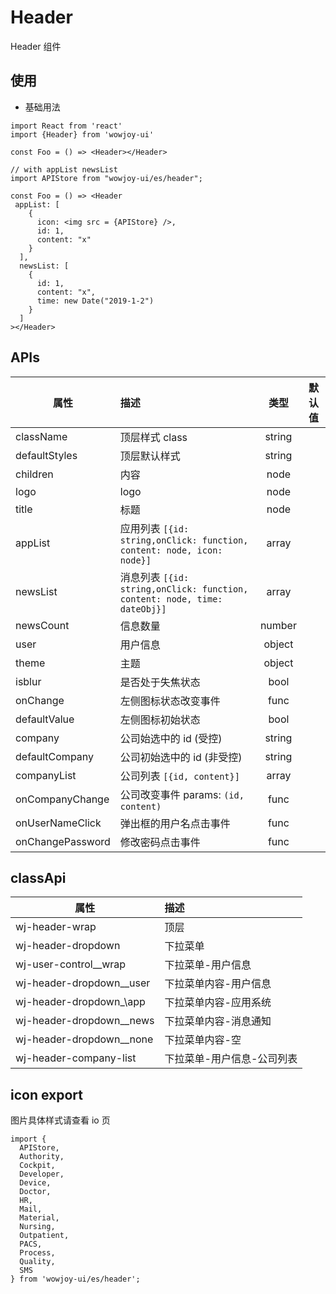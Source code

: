 # Header

Header 组件

## 使用

- 基础用法

```
import React from 'react'
import {Header} from 'wowjoy-ui'

const Foo = () => <Header></Header>

// with appList newsList
import APIStore from "wowjoy-ui/es/header";

const Foo = () => <Header
 appList: [
    {
      icon: <img src = {APIStore} />,
      id: 1,
      content: "x"
    }
  ],
  newsList: [
    {
      id: 1,
      content: "x",
      time: new Date("2019-1-2")
    }
  ]
></Header>
```

## APIs

| 属性             | 描述                                                                      |  类型  | 默认值 |
| ---------------- | :------------------------------------------------------------------------ | :----: | :----: |
| className        | 顶层样式 class                                                            | string |        |
| defaultStyles    | 顶层默认样式                                                              | string |        |
| children         | 内容                                                                      |  node  |        |
| logo             | logo                                                                      |  node  |        |
| title            | 标题                                                                      |  node  |        |
| appList          | 应用列表 `[{id: string,onClick: function, content: node, icon: node}]`    | array  |        |
| newsList         | 消息列表 `[{id: string,onClick: function, content: node, time: dateObj}]` | array  |        |
| newsCount        | 信息数量                                                                  | number |        |
| user             | 用户信息                                                                  | object |        |
| theme            | 主题                                                                      | object |        |
| isblur           | 是否处于失焦状态                                                          |  bool  |        |
| onChange         | 左侧图标状态改变事件                                                      |  func  |        |
| defaultValue     | 左侧图标初始状态                                                          |  bool  |        |
| company          | 公司始选中的 id (受控)                                                    | string |        |
| defaultCompany   | 公司初始选中的 id (非受控)                                                | string |        |
| companyList      | 公司列表 `[{id, content}]`                                                | array  |        |
| onCompanyChange  | 公司改变事件 params: `(id, content)`                                      |  func  |        |
| onUserNameClick  | 弹出框的用户名点击事件                                                    |  func  |        |
| onChangePassword | 修改密码点击事件                                                          |  func  |        |

## classApi

| 属性                       | 描述                       |
| -------------------------- | :------------------------- |
| wj-header-wrap             | 顶层                       |
| wj-header-dropdown         | 下拉菜单                   |
| wj-user-control\_\_wrap    | 下拉菜单-用户信息          |
| wj-header-dropdown\_\_user | 下拉菜单内容-用户信息      |
| wj-header-dropdown\_\app   | 下拉菜单内容-应用系统      |
| wj-header-dropdown\_\_news | 下拉菜单内容-消息通知      |
| wj-header-dropdown\_\_none | 下拉菜单内容-空            |
| wj-header-company-list     | 下拉菜单-用户信息-公司列表 |

## icon export

图片具体样式请查看 io 页

```
import {
  APIStore,
  Authority,
  Cockpit,
  Developer,
  Device,
  Doctor,
  HR,
  Mail,
  Material,
  Nursing,
  Outpatient,
  PACS,
  Process,
  Quality,
  SMS
} from 'wowjoy-ui/es/header';

```
